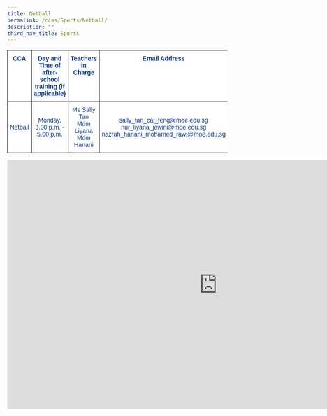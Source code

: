 ```yaml
---
title: Netball
permalink: /ccas/Sports/Netball/
description: ""
third_nav_title: Sports
---
```

<style type="text/css">
.tg  {border-collapse:collapse;border-spacing:0;}
.tg td{border-color:black;border-style:solid;border-width:1px;font-family:Arial, sans-serif;font-size:14px;
  overflow:hidden;padding:10px 5px;word-break:normal;}
.tg th{border-color:black;border-style:solid;border-width:1px;font-family:Arial, sans-serif;font-size:14px;
  font-weight:normal;overflow:hidden;padding:10px 5px;word-break:normal;}
.tg .tg-m9di{background-color:#FFF;color:#0C3989;text-align:center;vertical-align:middle}
.tg .tg-pg9x{background-color:#FFF;color:#0C3989;font-weight:bold;text-align:center;vertical-align:top}
</style>
<table class="tg">
<thead>
  <tr>
    <th class="tg-pg9x">CCA</th>
    <th class="tg-pg9x">Day and Time of after-school training (if applicable)</th>
    <th class="tg-pg9x">Teachers in Charge</th>
    <th class="tg-pg9x">Email Address</th>
  </tr>
</thead>
<tbody>
  <tr>
    <td class="tg-m9di">Netball</td>
    <td class="tg-m9di">Monday, 3.00 p.m. - 5.00 p.m.</td>
    <td class="tg-m9di">Ms Sally Tan<br>Mdm Liyana<br>Mdm Hanani</td>
    <td class="tg-m9di">sally_tan_cai_feng@moe.edu.sg nur_liyana_jawini@moe.edu.sg nazrah_hanani_mohamed_rawi@moe.edu.sg</td>
  </tr>
</tbody>
</table>


<iframe allowfullscreen="true" height="569" width="960" frameborder="0" src="https://docs.google.com/presentation/d/e/2PACX-1vStRDtUJXRHQga4PLU4oivQlTVt775pGYv0M_RK51d568G630UmkIrvzUBkJdN3j8pHkdqbM5wSEp_A/embed?start=false&amp;loop=false&amp;delayms=3000"></iframe>